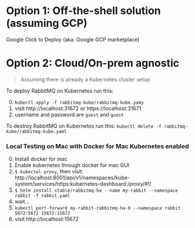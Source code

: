# Option 1: Off-the-shell solution (assuming GCP)

Google Click to Deploy (aka. Google GCP marketplace) 


# Option 2: Cloud/On-prem agnostic

> Assuming there is already a Kubernetes cluster setup

To deploy RabbitMQ on Kubernetes run this: 

0. ```kubectl apply -f rabbitmq-kube/rabbitmq-kube.yamy```
1. visit http://localhost:31672 or https://localhost:31671
2. username and password are `guest` and `guest`

To destroy RabbitMQ on Kubernetes run this: 
```kubectl delete -f rabbitmq-kube/rabbitmq-kube.yaml```


### Local Testing on Mac with Docker for Mac Kubernetes enabled

0. Install docker for mac
1. Enable kubernetes through docker for mac GUI
2. ```$ kubectel proxy```, then visit: http://localhost:8001/api/v1/namespaces/kube-system/services/https:kubernetes-dashboard:/proxy/#!/
3. ```$ helm install stable/rabbitmq-ha --name my-rabbit --namespace rabbit -f rabbit.yaml```
4. wait...
5. ```kubectl port-forward my-rabbit-rabbitmq-ha-0 --namespace rabbit 5672:5672 15672:15672```
6. visit http://localhost:15672
